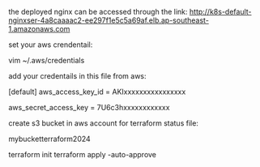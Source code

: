 the deployed nginx can be accessed through the link: http://k8s-default-nginxser-4a8caaaac2-ee297f1e5c5a69af.elb.ap-southeast-1.amazonaws.com


set your aws crendentail:

vim ~/.aws/credentials

add your credentails in this file from aws:

[default]
aws_access_key_id = AKIxxxxxxxxxxxxxxxx

aws_secret_access_key = 7U6c3hxxxxxxxxxxxx

create s3 bucket in aws account for terraform status file:

mybucketterraform2024


terraform init
terraform apply -auto-approve




